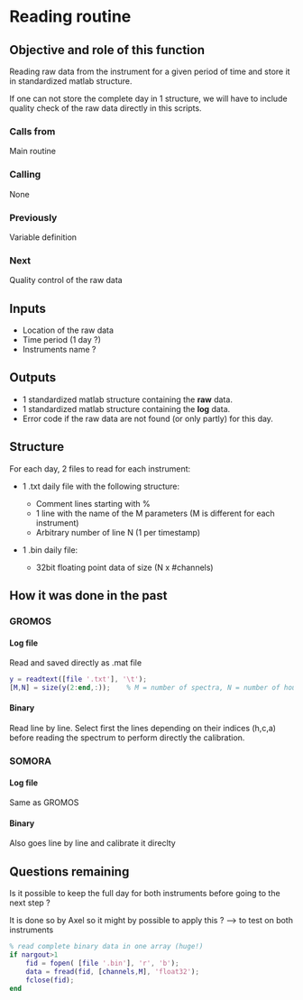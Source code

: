 # Reading routine

## Objective and role of this function
Reading raw data from the instrument for a given period of time and store it in standardized matlab structure.

If one can not store the complete day in 1 structure, we will have to include quality check of the raw data directly in this scripts.

### Calls from
Main routine

### Calling
None

### Previously
Variable definition

### Next
Quality control of the raw data

## Inputs
* Location of the raw data
* Time period (1 day ?)
* Instruments name ?

## Outputs
* 1 standardized matlab structure containing the **raw** data.
* 1 standardized matlab structure containing the **log** data.
* Error code if the raw data are not found (or only partly) for this day.

## Structure
For each day, 2 files to read for each instrument:

* 1 .txt daily file with the following structure:
    * Comment lines starting with %
    * 1 line with the name of the  M parameters (M is different for each instrument)
    * Arbitrary number of line N (1 per timestamp)
    
* 1 .bin daily file:
    * 32bit floating point data of size (N x #channels)

## How it was done in the past
### GROMOS
#### Log file 
Read and saved directly as .mat file

```Matlab
y = readtext([file '.txt'], '\t');
[M,N] = size(y(2:end,:));    % M = number of spectra, N = number of housekeeping data
```
#### Binary 
Read line by line. Select first the lines depending on their indices (h,c,a) before reading the spectrum to perform directly the calibration.

### SOMORA
#### Log file 
Same as GROMOS

#### Binary 
Also goes line by line and calibrate it direclty

## Questions remaining
Is it possible to keep the full day for both instruments before going to the next step ? 

It is done so by Axel so it might by possible to apply this ? --> to test on both instruments

```Matlab
% read complete binary data in one array (huge!)
if nargout>1
    fid = fopen( [file '.bin'], 'r', 'b');
    data = fread(fid, [channels,M], 'float32');
    fclose(fid);
end
```
